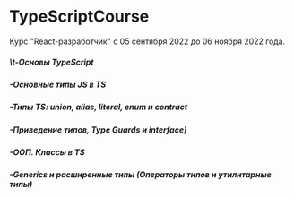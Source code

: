 # TypeScriptCourse 
Курс "React-разработчик" с 05 сентября 2022 до 06 ноября 2022 года.

 ##### \t-Основы TypeScript
 ##### -Основные типы JS в TS
 ##### -Типы TS: union, alias, literal, enum и contract
 ##### -Приведение типов, Type Guards и interface]
 ##### -ООП. Классы в TS
 ##### -Generics и расширенные типы (Операторы типов и утилитарные типы)
